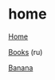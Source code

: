 # home
[Home](https://a13ks3y.github.io/home/) 

[Books](https://a13ks3y.github.io/home/books.html) (ru)

[Banana](https://a13ks3y.github.io/home/banana.html)
